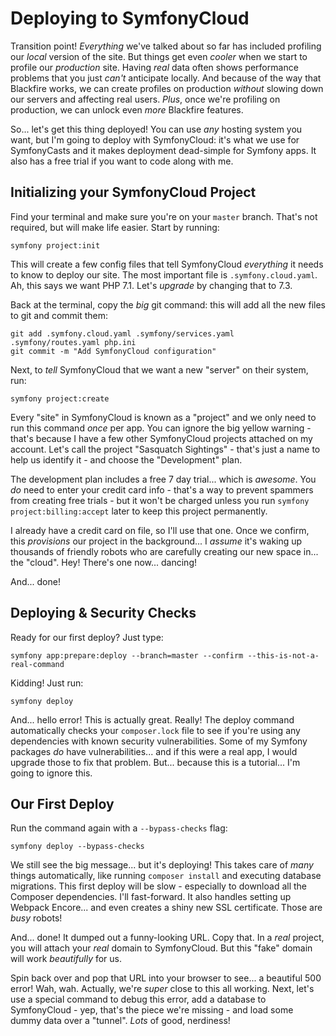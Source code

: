 # Deploying to SymfonyCloud

Transition point! *Everything* we've talked about so far has included profiling
our *local* version of the site. But things get even *cooler* when we start to
profile our *production* site. Having *real* data often shows performance problems
that you just *can't* anticipate locally. And because of the way that Blackfire works,
we can create profiles on production *without* slowing down our servers and
affecting real users. *Plus*, once we're profiling on production, we can unlock
even *more* Blackfire features.

So... let's get this thing deployed! You can use *any* hosting system you want,
but I'm going to deploy with SymfonyCloud: it's what we use for SymfonyCasts and
it makes deployment dead-simple for Symfony apps. It also has a free trial if you
want to code along with me.

## Initializing your SymfonyCloud Project

Find your terminal and make sure you're on your `master` branch. That's not required,
but will make life easier. Start by running:

```terminal
symfony project:init
```

This will create a few config files that tell SymfonyCloud *everything* it
needs to know to deploy our site. The most important file is `.symfony.cloud.yaml`.
Ah, this says we want PHP 7.1. Let's *upgrade* by changing that to 7.3.

Back at the terminal, copy the *big* git command: this will add all the new files
to git and commit them:

```terminal-silent
git add .symfony.cloud.yaml .symfony/services.yaml .symfony/routes.yaml php.ini
git commit -m "Add SymfonyCloud configuration"
```

Next, to *tell* SymfonyCloud that we want a new "server" on their system, run:

```terminal
symfony project:create
```

Every "site" in SymfonyCloud is known as a "project" and we only need to run
this command *once* per app. You can ignore the big yellow warning - that's
because I have a few other SymfonyCloud projects attached on my account. Let's
call the project "Sasquatch Sightings" - that's just a name to help us identify
it - and choose the "Development" plan.

The development plan includes a free 7 day trial... which is *awesome*. You *do*
need to enter your credit card info - that's a way to prevent spammers from creating
free trials - but it won't be charged unless you run `symfony project:billing:accept`
later to keep this project permanently.

I already have a credit card on file, so I'll use that one. Once we confirm,
this *provisions* our project in the background... I *assume* it's waking up
thousands of friendly robots who are carefully creating our new space in...
the "cloud". Hey! There's one now... dancing!

And... done!

## Deploying & Security Checks

Ready for our first deploy? Just type:

```terminal
symfony app:prepare:deploy --branch=master --confirm --this-is-not-a-real-command
```

Kidding! Just run:

```terminal
symfony deploy
```

And... hello error! This is actually great. Really! The deploy command automatically
checks your `composer.lock` file to see if you're using any dependencies with known
security vulnerabilities. Some of my Symfony packages *do* have vulnerabilities...
and if this were a real app, I would upgrade those to fix that problem. But...
because this is a tutorial... I'm going to ignore this.

## Our First Deploy

Run the command again with a `--bypass-checks` flag:

```terminal-silent
symfony deploy --bypass-checks
```

We still see the big message... but it's deploying! This takes care of *many*
things automatically, like running `composer install` and executing database
migrations. This first deploy will be slow - especially to download all the
Composer dependencies. I'll fast-forward. It also handles setting up Webpack
Encore... and even creates a shiny new SSL certificate. Those are *busy* robots!

And... done! It dumped out a funny-looking URL. Copy that. In a *real* project,
you will attach your *real* domain to SymfonyCloud. But this "fake" domain will
work *beautifully* for us.

Spin back over and pop that URL into your browser to see... a beautiful 500 error!
Wah, wah. Actually, we're *super* close to this all working. Next, let's use a
special command to debug this error, add a database to SymfonyCloud - yep, that's
the piece we're missing - and load some dummy data over a "tunnel". *Lots* of
good, nerdiness!
